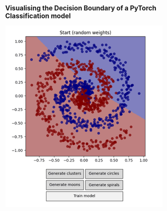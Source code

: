 ## Visualising the Decision Boundary of a PyTorch Classification model

<p align="center">
	<img src="spiral_classification.webp"/>
</p>
